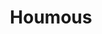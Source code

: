 ---
layout: recette
categories: [recettes]
hidden: true
lang: fr
sitemap: false
title: Houmous
type: sel
ingredients: 
  - nom: pois chiches
    qte: 1
    unite: boîte de conserve
  - nom: tahini
    qte: 60
    unite: gr
  - nom: ail
    qte: 10
    unite: gr
  - nom: jus de citron
    qte: 50
    unite: gr
  - nom: huile d'olive
    qte: 15
    unite: gr
  - nom: sel
    qte: 4
    unite: gr
etapes:
  - label: Pois chiches
    details:
      - Recuire les pois chiches 10 minutes dans leur eau
      - Égoutter et conserver l'eau de cuisson
  - label: Ingrédients liquides
    details:
      - Émincer l'ail finement
      - Verser le tahini, l'ail, le jus de citron, l'huile d'olive et le sel dans un bol
      - Mélanger 
  - label: Mixage
    details:
      - Verser les pois chiches et les ingrédients liquides dans le bol du robot
      - Mixer
  - label: Dégustation
    details:
      - Réserver au frais au moins une heure
      - Creuser un sillon et y verser de l'huile d'olive
      - (Optionnel) Ajouter des épices (paprika, zaatar) et/ou des graines de sésame
notes:
  - "Trop salé : Ajouter plus de citron et/ou de tahini"
  - "Trop dense : Ajouter plus d'eau de cuisson et/ou d'huile d'olive"
  - "Trop liquide : Ajouter plus de tahini"
---